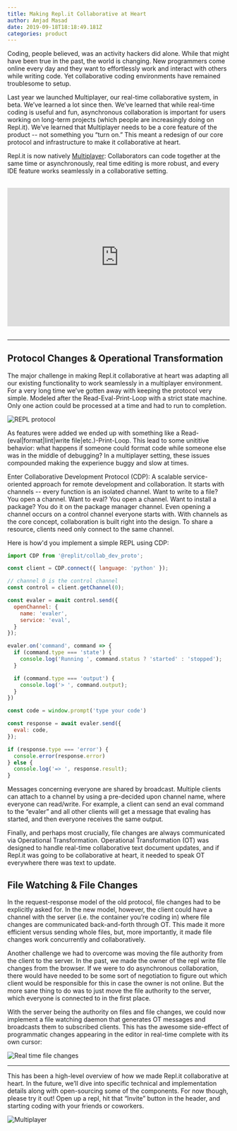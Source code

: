 ```yaml
---
title: Making Repl.it Collaborative at Heart
author: Amjad Masad
date: 2019-09-18T18:18:49.181Z
categories: product
---
```


Coding, people believed, was an activity hackers did alone. While that might
have been true in the past, the world is changing. New programmers come online
every day and they want to effortlessly work and interact with others while
writing code. Yet collaborative coding environments have remained troublesome to
setup.

Last year we launched Multiplayer, our real-time collaborative system, in
beta. We’ve learned a lot since then. We’ve learned that while real-time coding
is useful and fun, asynchronous collaboration is important for users working on
long-term projects (which people are increasingly doing on Repl.it). We’ve
learned that Multiplayer needs to be a core feature of the product -- not
something you “turn on.” This meant a redesign of our core protocol and
infrastructure to make it collaborative at heart.

Repl.it is now natively [Multiplayer](/site/multiplayer): Collaborators can code together at the same
time or asynchronously, real time editing is more robust, and every IDE feature
works seamlessly in a collaborative setting.

<div class="video-container" style="text-align: center;margin: 30px 0;"><iframe width="475" height="275" src="https://www.youtube.com/embed/kO0EJJcuW1k" frameborder="0" allow="accelerometer; autoplay; encrypted-media; gyroscope; picture-in-picture" allowfullscreen></iframe></div>

<style>
.video-container {
position: relative;
padding-bottom: 56.25%;
padding-top: 30px; height: 0; overflow: hidden;
}

.video-container iframe,
.video-container object,
.video-container embed {
position: absolute;
top: 0;
left: 0;
width: 100%;
height: 100%;
}
</style>

***

## Protocol Changes & Operational Transformation

The major challenge in making Repl.it collaborative at heart was adapting all
our existing functionality to work seamlessly in a multiplayer environment. For
a very long time we’ve gotten away with keeping the protocol very
simple. Modeled after the Read-Eval-Print-Loop with a strict state machine. Only
one action could be processed at a time and had to run to completion.

![REPL protocol](https://blog.replit.com/images/blog/protov1.png)

As features were added we ended up with something like a
Read-(eval|format|lint|write file|etc.)-Print-Loop. This lead to some unititive
behavior: what happens if someone could format code while someone else was in
the middle of debugging? In a multiplayer setting, these issues compounded
making the experience buggy and slow at times.

Enter Collaborative Development Protocol (CDP): A scalable service-oriented approach
for remote development and collaboration. It starts with channels -- every
function is an isolated channel. Want to write to a file? You open a
channel. Want to eval? You open a channel. Want to install a package? You do it
on the package manager channel. Even opening a channel occurs on a control
channel everyone starts with. With channels as the core concept, collaboration
is built right into the design. To share a resource, clients need only connect
to the same channel.

Here is how'd you implement a simple REPL using CDP:

```javascript
import CDP from '@replit/collab_dev_proto';

const client = CDP.connect({ language: 'python' });

// channel 0 is the control channel
const control = client.getChannel(0);

const evaler = await control.send({
  openChannel: {
    name: 'evaler',
    service: 'eval',
  }
});

evaler.on('command', command => {
  if (command.type === 'state') {
    console.log('Running ', command.status ? 'started' : 'stopped');
  }

  if (command.type === 'output') {
    console.log('> ', command.output);
  }
})

const code = window.prompt('type your code')

const response = await evaler.send({
  eval: code,
});

if (response.type === 'error') {
  console.error(response.error)
} else {
  console.log('=> ', response.result);
}
```

Messages concerning everyone are shared by broadcast. Multiple clients can
attach to a channel by using a pre-decided upon channel name, where everyone can
read/write. For example, a client can send an eval command to the “evaler” and
all other clients will get a message that evaling has started, and then everyone
receives the same output.

Finally, and perhaps most crucially, file changes are always communicated via
Operational Transformation. Operational Transformation (OT) was designed to
handle real-time collaborative text document updates, and if Repl.it was going
to be collaborative at heart, it needed to speak OT everywhere there was text to
update.

## File Watching & File Changes

In the request-response model of the old protocol, file changes had to be
explicitly asked for. In the new model, however, the client could have a channel
with the server (i.e. the container you’re coding in) where file changes are
communicated back-and-forth through OT. This made it more efficient versus
sending whole files, but, more importantly, it made file changes work
concurrently and collaboratively.

Another challenge we had to overcome was moving the file authority from the
client to the server. In the past, we made the owner of the repl write  file
changes from the browser. If we were to do asynchronous collaboration, there
would have needed to be some sort of negotiation to figure out which client
would be responsible for this in case the owner is not online. But the more sane
thing to do was to just move the file authority to the server, which everyone is
connected to in the first place.

With the server being the authority on files and file changes, we could now
implement a file watching daemon that generates OT messages and broadcasts them
to subscribed clients. This has the awesome side-effect of programmatic changes
appearing in the editor in real-time complete with its own cursor:

![Real time file changes](https://storage.googleapis.com/replit/images/1567124617864_552666ee140c42022467d20fb596ce60.gif)

***

This has been a high-level overview of how we made Repl.it collaborative at
heart. In the future, we’ll dive into specific technical and implementation
details along with open-sourcing some of the components. For now though, please
try it out! Open up a repl, hit that “Invite” button in the header, and starting
coding with your friends or coworkers.

![Multiplayer](https://repl.it/public/images/multiplayerhero.png)
